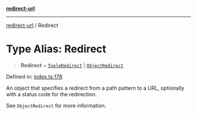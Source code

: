 [**redirect-url**](../readme.md)

---

[redirect-url](../globals.md) / Redirect

# Type Alias: Redirect

> **Redirect** = [`TupleRedirect`](TupleRedirect.md) \|
> [`ObjectRedirect`](ObjectRedirect.md)

Defined in:
[index.ts:178](https://github.com/TomerAberbach/redirect-url/blob/d8aef2e911ad779789410cadd16cafc472e6123a/src/index.ts#L178)

An object that specifies a redirect from a path pattern to a URL, optionally
with a status code for the redirection.

See `ObjectRedirect` for more information.
